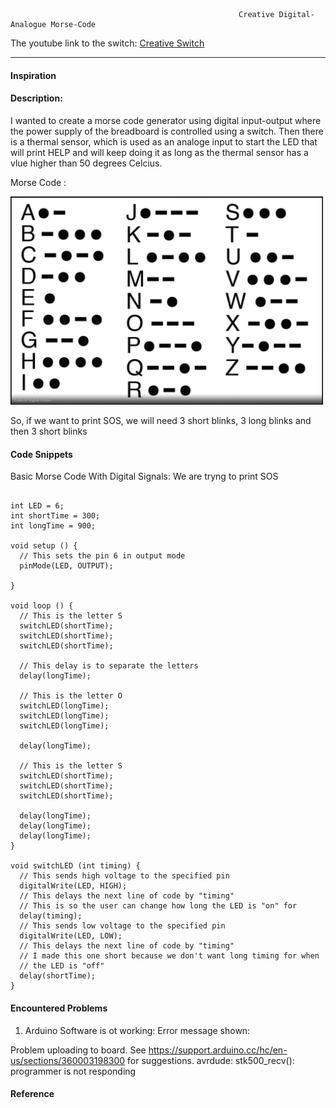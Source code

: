 



                                                       Creative Digital-Analogue Morse-Code
                                                  
                                                  
The youtube link to the switch: [Creative Switch](https://www.youtube.com/watch?v=3vkCj-aCHm0&list=PLTmPfB4_-Sg4foF8PGk_3zhtN3fRoP_Z-&index=8)

***     

#### Inspiration 



#### Description: 

I wanted to create a morse code generator using digital input-output where the power supply of the breadboard is controlled using a switch.
Then there is a thermal sensor, which is used as an analoge input to start the LED that will print HELP and will keep doing it as long as the thermal sensor has a vlue higher than 50 degrees Celcius.


Morse Code :

<img style="float:center;"  src="https://github.com/maishahoq/Intro-to-IM/blob/main/Assignment/Assignmnet9/Screen%20Shot%202022-04-05%20at%2012.37.55%20PM.png" alt="Sqcorner" width="500"  />  

So, if we want to print SOS, we will need 3 short blinks, 3 long blinks and then 3 short blinks
#### Code Snippets


Basic Morse Code With Digital Signals:
We are tryng to print SOS
```````````````````````````````````````````````

int LED = 6;
int shortTime = 300;
int longTime = 900;

void setup () {
  // This sets the pin 6 in output mode
  pinMode(LED, OUTPUT);
  
}

void loop () {
  // This is the letter S
  switchLED(shortTime);
  switchLED(shortTime);
  switchLED(shortTime);

  // This delay is to separate the letters
  delay(longTime);

  // This is the letter O
  switchLED(longTime);
  switchLED(longTime);
  switchLED(longTime);

  delay(longTime);

  // This is the letter S
  switchLED(shortTime);
  switchLED(shortTime);
  switchLED(shortTime);

  delay(longTime);
  delay(longTime);
  delay(longTime);
}

void switchLED (int timing) {
  // This sends high voltage to the specified pin
  digitalWrite(LED, HIGH);
  // This delays the next line of code by "timing"
  // This is so the user can change how long the LED is "on" for
  delay(timing);
  // This sends low voltage to the specified pin
  digitalWrite(LED, LOW);
  // This delays the next line of code by "timing"
  // I made this one short because we don't want long timing for when
  // the LED is "off"
  delay(shortTime);
}

```````````````````````````````````````````````


#### Encountered Problems

1. Arduino Software is ot working: Error message shown: 

Problem uploading to board.  See https://support.arduino.cc/hc/en-us/sections/360003198300 for suggestions.
avrdude: stk500_recv(): programmer is not responding


#### Reference
